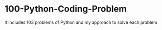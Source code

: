 # 100-Python-Coding-Problem
It includes 103 problems of Python and my approach to solve each problem
